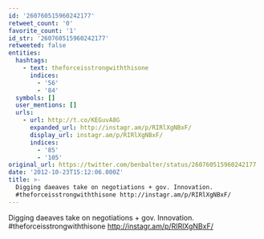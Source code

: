 ```yaml
---
id: '260760515960242177'
retweet_count: '0'
favorite_count: '1'
id_str: '260760515960242177'
retweeted: false
entities:
  hashtags:
    - text: theforceisstrongwiththisone
      indices:
        - '56'
        - '84'
  symbols: []
  user_mentions: []
  urls:
    - url: http://t.co/KEGuvA8G
      expanded_url: http://instagr.am/p/RIRlXgNBxF/
      display_url: instagr.am/p/RIRlXgNBxF/
      indices:
        - '85'
        - '105'
original_url: https://twitter.com/benbalter/status/260760515960242177
date: '2012-10-23T15:12:06.000Z'
title: >-
  Digging daeaves take on negotiations + gov. Innovation.
  #theforceisstrongwiththisone http://instagr.am/p/RIRlXgNBxF/
---
```


Digging daeaves take on negotiations + gov. Innovation. #theforceisstrongwiththisone http://instagr.am/p/RIRlXgNBxF/